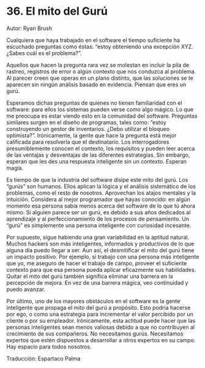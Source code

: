 # 36. El mito del Gurú

Autor: Ryan Brush

Cualquiera que haya trabajado en el software el tiempo suficiente ha escuchado preguntas como éstas: “estoy obteniendo una excepción XYZ. ¿Sabes cuál es el problema?”.

Aquellos que hacen la pregunta rara vez se molestan en incluir la pila de rastreo, registros de error o algún contexto que nos conduzca al problema. Al parecer creen que operas en un plano distinto, que las soluciones se te aparecen sin ningún análisis basado en evidencia. Piensan que eres un gurú.

Esperamos dichas preguntas de quienes no tienen familiaridad con el software: para ellos los sistemas pueden verse como algo mágico. Lo que me preocupa es estar viendo esto en la comunidad del software. Preguntas similares surgen en el diseño de programas, tales como: “estoy construyendo un gestor de inventarios. ¿Debo utilizar el bloqueo optimista?”. Irónicamente, la gente que hace la pregunta está mejor calificada para resolverla que el destinatario. Los interrogadores presumiblemente conocen el contexto, los requisitos y pueden leer acerca de las ventajas y desventajas de las diferentes estrategias. Sin embargo, esperan que les des una respuesta inteligente sin un contexto. Esperan magia.

Es tiempo de que la industria del software disipe este mito del gurú. Los “gurús” son humanos. Ellos aplican la lógica y el análisis sistemático de los problemas, como el resto de nosotros. Aprovechan los atajos mentales y la intuición. Considera al mejor programador que hayas conocido: en algún momento esa persona sabía menos acerca del software de lo que tú ahora mismo. Si alguien parece ser un gurú, es debido a sus años dedicados al aprendizaje y al perfeccionamiento de los procesos de pensamiento. Un “gurú” es simplemente una persona inteligente con curiosidad incesante.

Por supuesto, sigue habiendo una gran variabilidad en la aptitud natural. Muchos hackers son más inteligentes, informados y productivos de lo que alguna día puedo llegar a ser. Aun así, el desmitificar el mito del gurú tiene un impacto positivo. Por ejemplo, si trabajo con una persona más inteligente que yo, me aseguro de hacer el trabajo de campo, proveer el suficiente contexto para que esa persona pueda aplicar eficazmente sus habilidades. Quitar el mito del gurú también significa eliminar una barrera en la percepción de mejora. En vez de una barrera mágica, veo continuidad y puedo avanzar.

Por último, uno de los mayores obstáculos en el software es la gente inteligente que propaga el mito del gurú a propósito. Esto podría hacerse por ego, o como una estrategia para incrementar el valor percibido por un cliente o por su empleador. Irónicamente, esta actitud puede hacer que las personas inteligentes sean menos valiosas debido a que no contribuyen al crecimiento de sus compañeros. No necesitamos gurús. Necesitamos expertos que estén dispuestos a desarrollar a otros expertos en su campo. Hay espacio para todos nosotros.

Traducción: Espartaco Palma
